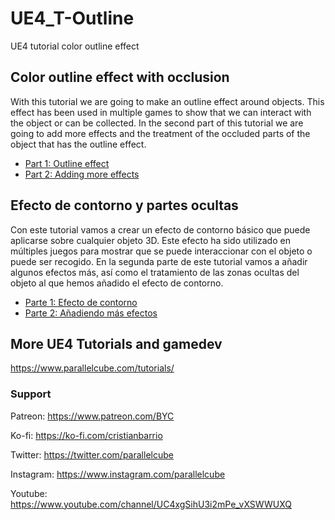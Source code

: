 # UE4_T-Outline
UE4 tutorial color outline effect

## Color outline effect with occlusion

With this tutorial we are going to make an outline effect around objects. This effect has been used in multiple games to show that we can interact with the object or can be collected. In the second part of this tutorial we are going to add more effects and the treatment of the occluded parts of the object that has the outline effect.

* [Part 1: Outline effect](https://www.parallelcube.com/2017/12/05/outline-effect-part-1/)
* [Part 2: Adding more effects](https://www.parallelcube.com/2017/12/08/outline-effect-part-2/)

## Efecto de contorno y partes ocultas

Con este tutorial vamos a crear un efecto de contorno básico que puede aplicarse sobre cualquier objeto 3D. Este efecto ha sido utilizado en múltiples juegos para mostrar que se puede interaccionar con el objeto o puede ser recogido. En la segunda parte de este tutorial vamos a añadir algunos efectos más, así como el tratamiento de las zonas ocultas del objeto al que hemos añadido el efecto de contorno.

* [Parte 1: Efecto de contorno](https://www.parallelcube.com/es/2017/12/06/efecto-de-contorno-parte-1/)
* [Parte 2: Añadiendo más efectos](https://www.parallelcube.com/es/2017/12/09/efecto-de-contorno-parte-2/)

## More UE4 Tutorials and gamedev

https://www.parallelcube.com/tutorials/

### Support
Patreon: https://www.patreon.com/BYC

Ko-fi: https://ko-fi.com/cristianbarrio

Twitter: https://twitter.com/parallelcube

Instagram: https://www.instagram.com/parallelcube

Youtube: https://www.youtube.com/channel/UC4xgSihU3i2mPe_vXSWWUXQ
